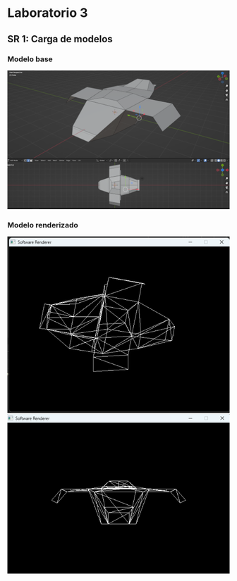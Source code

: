 # Laboratorio 3
## SR 1: Carga de modelos

### Modelo base
![Modelo base](https://github.com/markalbrand56/GC-Laboratorio-3/blob/master/model/quinjet_base.png)

### Modelo renderizado
![Modelo renderizado1](https://github.com/markalbrand56/GC-Laboratorio-3/blob/master/model/render.png)
![Modelo renderizado2](https://github.com/markalbrand56/GC-Laboratorio-3/blob/master/model/render2.png)
